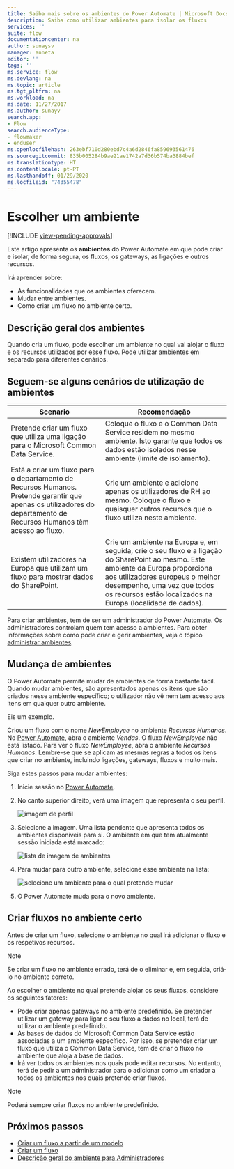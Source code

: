```yaml
---
title: Saiba mais sobre os ambientes do Power Automate | Microsoft Docs
description: Saiba como utilizar ambientes para isolar os fluxos
services: ''
suite: flow
documentationcenter: na
author: sunaysv
manager: anneta
editor: ''
tags: ''
ms.service: flow
ms.devlang: na
ms.topic: article
ms.tgt_pltfrm: na
ms.workload: na
ms.date: 11/27/2017
ms.author: sunayv
search.app:
- Flow
search.audienceType:
- flowmaker
- enduser
ms.openlocfilehash: 263ebf710d280ebd7c4a6d2846fa859693561476
ms.sourcegitcommit: 835b005284b9ae21ae1742a7d36b574ba3884bef
ms.translationtype: HT
ms.contentlocale: pt-PT
ms.lasthandoff: 01/29/2020
ms.locfileid: "74355478"
---
```

# <a name="choosing-an-environment"></a>Escolher um ambiente
[!INCLUDE [view-pending-approvals](includes/cc-rebrand.md)]

Este artigo apresenta os **ambientes** do Power Automate em que pode criar e isolar, de forma segura, os fluxos, os gateways, as ligações e outros recursos.

Irá aprender sobre:

* As funcionalidades que os ambientes oferecem.
* Mudar entre ambientes.
* Como criar um fluxo no ambiente certo.

## <a name="environments-overview"></a>Descrição geral dos ambientes

Quando cria um fluxo, pode escolher um ambiente no qual vai alojar o fluxo e os recursos utilizados por esse fluxo. Pode utilizar ambientes em separado para diferentes cenários.

## <a name="here-are-a-few-scenarios-for-using-environments"></a>Seguem-se alguns cenários de utilização de ambientes

Scenario|Recomendação
-----|-----
Pretende criar um fluxo que utiliza uma ligação para o Microsoft Common Data Service.|Coloque o fluxo e o Common Data Service residem no mesmo ambiente. Isto garante que todos os dados estão isolados nesse ambiente (limite de isolamento).
Está a criar um fluxo para o departamento de Recursos Humanos. Pretende garantir que apenas os utilizadores do departamento de Recursos Humanos têm acesso ao fluxo.|Crie um ambiente e adicione apenas os utilizadores de RH ao mesmo. Coloque o fluxo e quaisquer outros recursos que o fluxo utiliza neste ambiente.
Existem utilizadores na Europa que utilizam um fluxo para mostrar dados do SharePoint.|Crie um ambiente na Europa e, em seguida, crie o seu fluxo e a ligação do SharePoint ao mesmo. Este ambiente da Europa proporciona aos utilizadores europeus o melhor desempenho, uma vez que todos os recursos estão localizados na Europa (localidade de dados).

Para criar ambientes, tem de ser um administrador do Power Automate. Os administradores controlam quem tem acesso a ambientes. Para obter informações sobre como pode criar e gerir ambientes, veja o tópico [administrar ambientes](environments-overview-admin.md).

## <a name="switching-environments"></a>Mudança de ambientes

O Power Automate permite mudar de ambientes de forma bastante fácil. Quando mudar ambientes, são apresentados apenas os itens que são criados nesse ambiente específico; o utilizador não vê nem tem acesso aos itens em qualquer outro ambiente.

Eis um exemplo.

Criou um fluxo com o nome *NewEmployee* no ambiente *Recursos Humanos*. No [Power Automate](https://flow.microsoft.com), abra o ambiente *Vendas*. O fluxo *NewEmployee* não está listado. Para ver o fluxo *NewEmployee*, abra o ambiente *Recursos Humanos*. Lembre-se que se aplicam as mesmas regras a todos os itens que criar no ambiente, incluindo ligações, gateways, fluxos e muito mais.

Siga estes passos para mudar ambientes:

1. Inicie sessão no [Power Automate](https://flow.microsoft.com).
1. No canto superior direito, verá uma imagem que representa o seu perfil.

   ![imagem de perfil](./media/environments-overview-maker/default-environment.png)

1. Selecione a imagem. Uma lista pendente que apresenta todos os ambientes disponíveis para si. O ambiente em que tem atualmente sessão iniciada está marcado:

   ![lista de imagem de ambientes](./media/environments-overview-maker/all-environments.png)
1. Para mudar para outro ambiente, selecione esse ambiente na lista:

   ![selecione um ambiente para o qual pretende mudar](./media/environments-overview-maker/select-europe.png)
1. O Power Automate muda para o novo ambiente.

## <a name="create-flows-in-the-right-environment"></a>Criar fluxos no ambiente certo

Antes de criar um fluxo, selecione o ambiente no qual irá adicionar o fluxo e os respetivos recursos.

> [!NOTE]
> Se criar um fluxo no ambiente errado, terá de o eliminar e, em seguida, criá-lo no ambiente correto.

Ao escolher o ambiente no qual pretende alojar os seus fluxos, considere os seguintes fatores:

* Pode criar apenas gateways no ambiente predefinido. Se pretender utilizar um gateway para ligar o seu fluxo a dados no local, terá de utilizar o ambiente predefinido.
* As bases de dados do Microsoft Common Data Service estão associadas a um ambiente específico. Por isso, se pretender criar um fluxo que utiliza o Common Data Service, tem de criar o fluxo no ambiente que aloja a base de dados.
* Irá ver todos os ambientes nos quais pode editar recursos. No entanto, terá de pedir a um administrador para o adicionar como um criador a todos os ambientes nos quais pretende criar fluxos.

> [!NOTE]
> Poderá sempre criar fluxos no ambiente predefinido.

## <a name="next-steps"></a>Próximos passos

* [Criar um fluxo a partir de um modelo](get-started-logic-template.md)
* [Criar um fluxo](get-started-logic-flow.md)
* [Descrição geral do ambiente para Administradores](environments-overview-admin.md)
